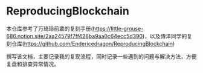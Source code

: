 # ReproducingBlockchain

本仓库参考了万琦玲前辈的复刻手册(https://little-grouse-686.notion.site/2aa24579f7ff426ba9aa0c64ecc5d390)，以及傅泽同学的复刻仓库(https://github.com/Endericedragon/ReproducingBlockchain)

撰写该文档，主要记录我的复现流程，同时记录一些遇到的问题与解决方法，方便复盘和排查异常情况。